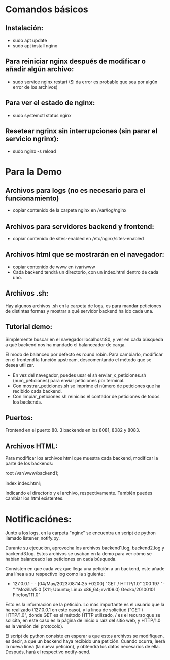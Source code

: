 # Comandos básicos

## Instalación:
- sudo apt update
- sudo apt install nginx


## Para reiniciar nginx después de modificar o añadir algún archivo:
- sudo service nginx restart
(Si da error es probable que sea por algún error de los archivos)

## Para ver el estado de nginx:
- sudo systemctl status nginx


## Resetear ngrinx sin interrupciones (sin parar el servicio ngrinx): 
- sudo nginx -s reload


# Para la Demo

## Archivos para logs (no es necesario para el funcionamiento)
- copiar contenido de la carpeta nginx en /var/log/nginx


## Archivos para servidores backend y frontend:
- copiar contenido de sites-enabled en /etc/nginx/sites-enabled


## Archivos html que se mostrarán en el navegador:
- copiar contenido de www en /var/www
- Cada backend tendrá un directorio, con un index.html dentro de cada uno.

## Archivos .sh:
Hay algunos archivos .sh en la carpeta de logs, es para mandar peticiones de distintas formas y mostrar a qué servidor backend ha ido cada una.


## Tutorial demo:
Simplemente buscar en el navegador localhost:80, y ver en cada búsqueda a qué backend nos ha mandado el balanceador de carga.


El modo de balanceo por defecto es round robin. Para cambiarlo, modificar en el frontend la función upstream, descomentando el método que se desea utilizar.

- En vez del navegador, puedes usar el sh enviar_x_peticiones.sh (num_peticiones) para enviar peticiones por terminal.
- Con mostrar_peticiones.sh se imprime el número de peticiones que ha recibido cada backend.
- Con limpiar_peticiones.sh reinicias el contador de peticiones de todos los backends.



## Puertos:
Frontend en el puerto 80. 3 backends en los 8081, 8082 y 8083.


## Archivos HTML: 

Para modificar los archivos html que muestra cada backend, modificar la parte de los backends:

root /var/www/backend1;

index index.html;
    
    
Indicando el directorio y el archivo, respectivamente.
También puedes cambiar los html existentes.


# Notificaciónes:
Junto a los logs, en la carpeta "nginx" se encuentra un script de python llamado listener_notify.py.

Durante su ejecución, aprovecha los archivos backend1.log, backend2.log y backend3.log. Estos archivos se usaban en la demo para ver cómo se habían balanceado las peticiones en cada búsqueda.

Consisten en que cada vez que llega una petición a un backend, este añade una línea a su respectivo log como la siguiente:


- 127.0.0.1 - - [04/May/2023:08:14:25 +0200] "GET / HTTP/1.0" 200 197 "-" "Mozilla/5.0 (X11; Ubuntu; Linux x86_64; rv:109.0) Gecko/20100101 Firefox/111.0"


Esto es la información de la petición. Lo más importante es el usuario que la ha realizado (127.0.0.1 en este caso), y la línea de solicitud ("GET / HTTP/1.0", donde GET es el método HTTP utilizado, / es el recurso que se solicita, en este caso es la página de inicio o raíz del sitio web, y HTTP/1.0 es la versión del protocolo).

El script de python consiste en esperar a que estos archivos se modifiquen, es decir, a que un backend haya recibido una petición. Cuando ocurra, leerá la nueva línea (la nueva petición), y obtendrá los datos necesarios de ella. Después, hará el respectivo notify-send.
